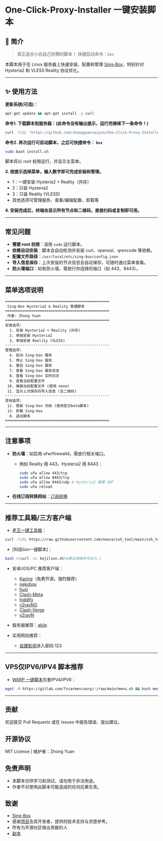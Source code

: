 # One-Click-Proxy-Installer 一键安装脚本

## 🌟 简介

> 真正适合小白自己折腾的脚本！
> 快捷启动命令：`box`

本脚本用于在 Linux 服务器上快速安装、配置和管理 [Sing-Box](https://github.com/SagerNet/sing-box)，特别针对 Hysteria2 和 VLESS Reality 协议优化。

---

## ✨ 使用方法

**更新系统(可选)：**

```bash
apt-get update && apt-get install -y curl
```
**命令1. 下载脚本到服务器：(此命令没有输出提示，运行完继续下一条命令！)**

```bash
curl -fsSL "https://github.com/shangguancaiyun/One-Click-Proxy-Installer/raw/main/install.sh" -o install.sh ; chmod +x install.sh
```

**命令2. 再次运行可启动脚本，之后可快捷命令： `box`**

```bash
sudo bash install.sh
```

脚本将以 root 权限运行，并显示主菜单。

**3. 按提示选择菜单，输入数字即可完成安装和管理。**

- 1：一键安装 Hysteria2 + Reality（共存）
- 2：只装 Hysteria2
- 3：只装 Reality (VLESS)
- 其他选项可管理服务、查看/编辑配置、卸载等

**4. 安装完成后，终端会显示所有节点和二维码，直接扫码或复制即可用。**

---

## 常见问题

- **需要 root 权限**：请用 `sudo` 运行脚本。
- **依赖自动安装**：脚本会自动检测并安装 curl、openssl、qrencode 等依赖。
- **配置文件路径**：`/usr/local/etc/sing-box/config.json`
- **导入信息保存**：上次安装的节点信息会自动保存，可随时通过菜单查看。
- **防火墙端口**：如有防火墙，需放行你选择的端口（如 443、8443）。

---

## 菜单选项说明

```
================================================
 Sing-Box Hysteria2 & Reality 管理脚本
================================================
 作者: Zhong Yuan
================================================
安装选项:
  1. 安装 Hysteria2 + Reality (共存)
  2. 单独安装 Hysteria2
  3. 单独安装 Reality (VLESS)
------------------------------------------------
管理选项:
  4. 启动 Sing-box 服务
  5. 停止 Sing-box 服务
  6. 重启 Sing-box 服务
  7. 查看 Sing-box 服务状态
  8. 查看 Sing-box 实时日志
  9. 查看当前配置文件
 10. 编辑当前配置文件 (使用 nano)
 11. 显示上次保存的导入信息 (含二维码)
------------------------------------------------
其他选项:
 12. 更新 Sing-box 内核 (使用官方beta脚本)
 13. 卸载 Sing-box
  0. 退出脚本
================================================
```

---

## 注意事项

- **防火墙**：如启用 ufw/firewalld，需放行相关端口。
  - 例如 Reality 用 443，Hysteria2 用 8443：
    ```bash
    sudo ufw allow 443/tcp
    sudo ufw allow 8443/tcp
    sudo ufw allow 8443/udp # Hysteria2 需要 UDP
    sudo ufw reload
    ```

- **在线订阅转换网站**：[订阅转换](https://sub.crazyact.com/)

---

## 推荐工具箱/三方客户端

- [老王一键工具箱](https://github.com/eooce/ssh_tool)：

```bash
curl -fsSL https://raw.githubusercontent.com/eooce/ssh_tool/main/ssh_tool.sh -o ssh_tool.sh && chmod +x ssh_tool.sh && ./ssh_tool.sh#建议快捷命令改为 w 避免冲突！
```

- [科技lion一键脚本]：

```bash
bash <(curl -sL kejilion.sh)#建议快捷命令改为 i
```

- 安卓/iOS/PC 推荐客户端：
  - [Karing](https://github.com/KaringX/karing/releases)（免费开源，强烈推荐）
  - [nekobox](https://github.com/MatsuriDayo/NekoBoxForAndroid/releases)
  - [husi](https://github.com/xchacha20-poly1305/husi/releases)
  - [Clash-Meta](https://github.com/MetaCubeX/ClashMetaForAndroid/releases)
  - [hiddify](https://github.com/hiddify/hiddify-next/releases)
  - [v2rayNG](https://github.com/2dust/v2rayNG/releases)
  - [Clash-Verge](https://github.com/clash-verge-rev/clash-verge-rev/releases)
  - [v2rayN](https://github.com/2dust/v2rayN/releases)

- 服务器推荐：[akile](https://akile.io/register?aff_code=99532291-0323-491e-bdd7-fbcfebbd1fa5)


- 实用网站推荐：
    - [自建影视](https://053312d1.libretv-edb.pages.dev/)进入密码:123

---

## VPS仅IPV6/IPV4 脚本推荐

- [WARP 一键脚本](https://gitlab.com/fscarmen/warp)先套IPV4/IPV6：

```bash
wget -N https://gitlab.com/fscarmen/warp/-/raw/main/menu.sh && bash menu.sh [option] [lisence/url/token]
```



---

## 贡献

欢迎提交 Pull Requests 或在 Issues 中报告错误、提出建议。

## 开源协议

MIT License  |  维护者：Zhong Yuan

## 免责声明

- 本脚本仅供学习和测试，请勿用于非法用途。
- 作者不对使用此脚本可能造成的任何后果负责。

## 致谢

- [Sing-Box](https://github.com/SagerNet/sing-box)
- 感谢[项目](https://github.com/Netflixxp/vlhy2)及其开发者，提供的技术支持与灵感参考。
- 所有为开源社区做出贡献的人
- [副本](https://github.com/shangguan3366/vlhy2)



